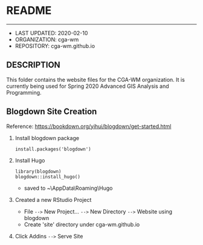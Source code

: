 # README
--------
* LAST UPDATED: 2020-02-10
* ORGANIZATION: cga-wm
* REPOSITORY: cga-wm.github.io

## DESCRIPTION
This folder contains the website files for the CGA-WM organization.
It is currently being used for Spring 2020 Advanced GIS Analysis and Programming.

## Blogdown Site Creation
Reference: https://bookdown.org/yihui/blogdown/get-started.html

1. Install blogdown package

    ```
    install.packages('blogdown')
    ```
1. Install Hugo

    ```
    library(blogdown)
    blogdown::install_hugo()
    ```

    - saved to ~\\AppData\\Roaming\\Hugo
1. Created a new RStudio Project
    - File `-->` New Project... `-->` New Directory `-->` Website using blogdown
    - Create 'site' directory under cga-wm.github.io


1. Click Addins `-->` Serve Site

